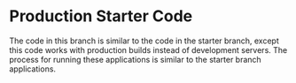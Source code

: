 # Production Starter Code
The code in this branch is similar to the code in the starter branch, except this code works with production builds instead of development servers.
The process for running these applications is similar to the starter branch applications.
